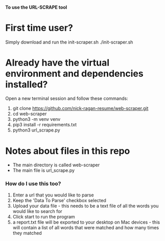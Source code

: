 #### To use the URL-SCRAPE tool

# First time user?
Simply download and run the init-scraper.sh
    ./init-scraper.sh




# Already have the virtual environment and dependencies installed?
Open a new terminal session and follow these commands:
1. git clone https://github.com/nick-ragan-resume/web-scraper.git
2. cd web-scraper
3. python3 -m venv venv
4. pip3 install -r requirements.txt
5. python3 url_scrape.py

# Notes about files in this repo
  - The main directory is called web-scraper 
  - The main file is url_scrape.py




### How do I use this too? 

1. Enter a url that you would like to parse
2. Keep the 'Data To Parse' checkbox selected
3. Upload your data file - this needs to be a text file of all the words you would like to search for
4. Click start to run the program
5. a report.txt file will be exported to your desktop on Mac devices - this will contain a list of all words that were matched and how many
   times they matched






